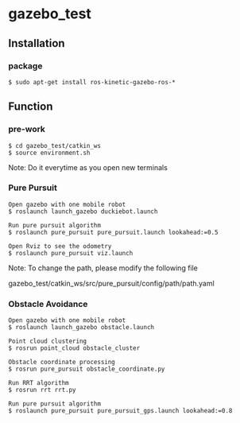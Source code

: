 # gazebo_test

## Installation

### package

```
$ sudo apt-get install ros-kinetic-gazebo-ros-*
```

## Function

### pre-work

```
$ cd gazebo_test/catkin_ws
$ source environment.sh
```
Note:
Do it everytime as you open new terminals


### Pure Pursuit

```
Open gazebo with one mobile robot
$ roslaunch launch_gazebo duckiebot.launch 

Run pure pursuit algorithm
$ roslaunch pure_pursuit pure_pursuit.launch lookahead:=0.5

Open Rviz to see the odometry
$ roslaunch pure_pursuit viz.launch 
```
Note:
To change the path, please modify the following file

gazebo_test/catkin_ws/src/pure_pursuit/config/path/path.yaml

### Obstacle Avoidance

```
Open gazebo with one mobile robot
$ roslaunch launch_gazebo obstacle.launch

Point cloud clustering
$ rosrun point_cloud obstacle_cluster

Obstacle coordinate processing
$ rosrun pure_pursuit obstacle_coordinate.py

Run RRT algorithm
$ rosrun rrt rrt.py

Run pure pursuit algorithm
$ roslaunch pure_pursuit pure_pursuit_gps.launch lookahead:=0.8
```
